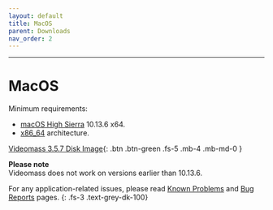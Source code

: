 ```yaml
---
layout: default
title: MacOS
parent: Downloads
nav_order: 2
---
```


---

# MacOS

Minimum requirements:
- [macOS High Sierra](https://en.wikipedia.org/wiki/MacOS_High_Sierra) 10.13.6 x64.   
- [x86_64](https://en.wikipedia.org/wiki/X86-64) architecture. 

[Videomass 3.5.7 Disk Image](https://github.com/jeanslack/Videomass/releases/latest/download/Videomass-v3.5.7-x86_64.dmg){: .btn .btn-green .fs-5 .mb-4 .mb-md-0 }   

**Please note**   
Videomass does not work on versions earlier than 10.13.6.   

For any application-related issues, please read 
[Known Problems](../../known_problems) and [Bug Reports](../Bugs) pages.
{: .fs-3 .text-grey-dk-100} 
